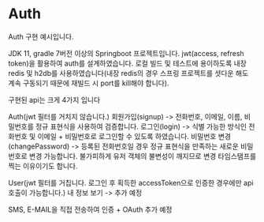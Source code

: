 # Auth
Auth 구현 예시입니다.

JDK 11, gradle 7버전 이상의 Springboot 프로젝트입니다.
jwt(access, refresh token)을 활용하여 auth를 설계하였습니다.
로컬 빌드 및 테스트에 용이하도록 내장 redis 및 h2db를 사용하였습니다(내장 redis의 경우 스프링 프로젝트를 셧다운 해도 계속 구동되기 때문에 재빌드 시 port를 kill해야 합니다).

구현된 api는 크게 4가지 입니다

Auth(jwt 필터를 거치지 않습니다.)
회원가입(signup) -> 전화번호, 이메일, 이름, 비밀번호를 정규 표현식을 사용하여 검증합니다.
로그인(login) -> 식별 가능한 방식인 전화번호 및 이메일 + 비밀번호로 로그인할 수 있도록 하였습니다.
비밀번호 변경(changePassword) -> 등록된 전화번호일 경우 정규 표현식을 만족하는 새로운 비밀번호로 변경 가능합니다. 불가피하게 유저 객체의 불변성이 깨지므로 변경 타임스탬프를 찍는 이유이기도 합니다.

User(jwt 필터를 거칩니다. 로그인 후 획득한 accessToken으로 인증한 경우에만 api 호출이 가능합니다.)
내 정보 보기 -> 추가 예정

SMS, E-MAIL을 직접 전송하여 인증 + OAuth 추가 예정
